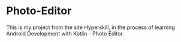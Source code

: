 # Photo-Editor
This is my project from the site Hyperskill, in the process of learning Android Development with Kotlin - Photo Editor.
